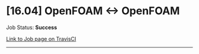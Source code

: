 # [16.04] OpenFOAM <-> OpenFOAM

Job Status: **Success**

[Link to Job page on TravisCI](https://travis-ci.org/precice/systemtests/jobs/641740840)

---